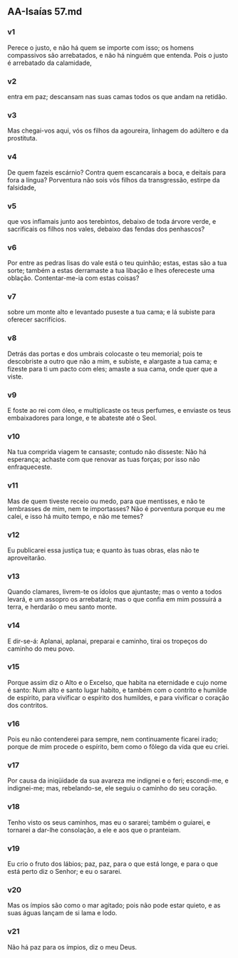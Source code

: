 ## AA-Isaías 57.md
### v1
 Perece o justo, e não há quem se importe com isso; os homens compassivos são arrebatados, e não há ninguém que entenda. Pois o justo é arrebatado da calamidade,
### v2
 entra em paz; descansam nas suas camas todos os que andam na retidão.
### v3
 Mas chegai-vos aqui, vós os filhos da agoureira, linhagem do adúltero e da prostituta.
### v4
 De quem fazeis escárnio? Contra quem escancarais a boca, e deitais para fora a língua? Porventura não sois vós filhos da transgressão, estirpe da falsidade,
### v5
 que vos inflamais junto aos terebintos, debaixo de toda árvore verde, e sacrificais os filhos nos vales, debaixo das fendas dos penhascos?
### v6
 Por entre as pedras lisas do vale está o teu quinhão; estas, estas são a tua sorte; também a estas derramaste a tua libação e lhes ofereceste uma oblação. Contentar-me-ia com estas coisas?
### v7
 sobre um monte alto e levantado puseste a tua cama; e lá subiste para oferecer sacrifícios.
### v8
 Detrás das portas e dos umbrais colocaste o teu memorial; pois te descobriste a outro que não a mim, e subiste, e alargaste a tua cama; e fizeste para ti um pacto com eles; amaste a sua cama, onde quer que a viste.
### v9
 E foste ao rei com óleo, e multiplicaste os teus perfumes, e enviaste os teus embaixadores para longe, e te abateste até o Seol.
### v10
 Na tua comprida viagem te cansaste; contudo não disseste: Não há esperança; achaste com que renovar as tuas forças; por isso não enfraqueceste.
### v11
 Mas de quem tiveste receio ou medo, para que mentisses, e não te lembrasses de mim, nem te importasses? Não é porventura porque eu me calei, e isso há muito tempo, e não me temes?
### v12
 Eu publicarei essa justiça tua; e quanto às tuas obras, elas não te aproveitarão.
### v13
 Quando clamares, livrem-te os ídolos que ajuntaste; mas o vento a todos levará, e um assopro os arrebatará; mas o que confia em mim possuirá a terra, e herdarão o meu santo monte.
### v14
 E dir-se-á: Aplanai, aplanai, preparai e caminho, tirai os tropeços do caminho do meu povo.
### v15
 Porque assim diz o Alto e o Excelso, que habita na eternidade e cujo nome é santo: Num alto e santo lugar habito, e também com o contrito e humilde de espírito, para vivificar o espírito dos humildes, e para vivificar o coração dos contritos.
### v16
 Pois eu não contenderei para sempre, nem continuamente ficarei irado; porque de mim procede o espírito, bem como o fôlego da vida que eu criei.
### v17
 Por causa da iniqüidade da sua avareza me indignei e o feri; escondi-me, e indignei-me; mas, rebelando-se, ele seguiu o caminho do seu coração.
### v18
 Tenho visto os seus caminhos, mas eu o sararei; também o guiarei, e tornarei a dar-lhe consolação, a ele e aos que o pranteiam.
### v19
 Eu crio o fruto dos lábios; paz, paz, para o que está longe, e para o que está perto diz o Senhor; e eu o sararei.
### v20
 Mas os ímpios são como o mar agitado; pois não pode estar quieto, e as suas águas lançam de si lama e lodo.
### v21
 Não há paz para os ímpios, diz o meu Deus.

